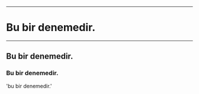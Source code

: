 ---------------------
# Bu bir denemedir.
----------------------------


## Bu bir denemedir.
### Bu bir denemedir.
'bu bir denemedir.'
